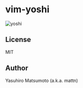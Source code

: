 # vim-yoshi

![yoshi](https://raw.githubusercontent.com/mattn/vim-yoshi/main/screenshot.gif)

## License

MIT

## Author

Yasuhiro Matsumoto (a.k.a. mattn)
